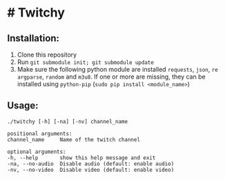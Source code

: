 # # Twitchy

## Installation:
1. Clone this repository
2. Run `git submodule init; git submodule update`
3. Make sure the following python module are installed `requests`, `json`, `re` `argparse`, `random` and  `m3u8`. If one or more are missing, they can be installed using `python-pip` (`sudo pip install <module_name>`)

## Usage:
```
./twitchy [-h] [-na] [-nv] channel_name

positional arguments:
channel_name     Name of the twitch channel

optional arguments:
-h, --help       show this help message and exit
-na, --no-audio  Disable audio (default: enable audio)
-nv, --no-video  Disable video (default: enable video)
```

